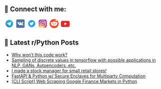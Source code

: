 ## 🔎 Connect with me:
[<img src="https://github.com/bullbesh/bullbesh/blob/main/images/Telegram.png" width="32" height="32" />](https://t.me/bullbesh)
[<img src="https://github.com/bullbesh/bullbesh/blob/main/images/VK.png" width="32" height="32" />](https://vk.com/bullbesh)
[<img src="https://github.com/bullbesh/bullbesh/blob/main/images/Twitter.png" width="32" height="32" />](https://twitter.com/bullbesh1)
[<img src="https://github.com/bullbesh/bullbesh/blob/main/images/Instagram.png" width="32" height="32" />](https://www.instagram.com/bullbesh)
[<img src="https://github.com/bullbesh/bullbesh/blob/main/images/Reddit.png" width="32" height="32" />](https://www.reddit.com/user/bullbesh)
[<img src="https://github.com/bullbesh/bullbesh/blob/main/images/YouTube.png" width="32" height="32" />](https://www.youtube.com/channel/UCtfjRs6uzgq5mfm8S06WTcg)

## 📕 Latest r/Python Posts
<!-- BLOG-POST-LIST:START -->
- [Why won&#39;t this code work?](https://www.reddit.com/r/Python/comments/weaaml/why_wont_this_code_work/)
- [Sampling of discrete values in tensorflow with possible applications in NLP, GANs, Autoencoders, etc.](https://www.reddit.com/r/Python/comments/wea806/sampling_of_discrete_values_in_tensorflow_with/)
- [I made a stock manager for small retail stores!](https://www.reddit.com/r/Python/comments/we9xlu/i_made_a_stock_manager_for_small_retail_stores/)
- [FastAPI &amp; Python w/ Secure Enclaves for Multiparty Computation](https://www.reddit.com/r/Python/comments/we7pao/fastapi_python_w_secure_enclaves_for_multiparty/)
- [[CLI Script] Web Scraping Google Finance Markets in Python](https://www.reddit.com/r/Python/comments/we7ecm/cli_script_web_scraping_google_finance_markets_in/)
<!-- BLOG-POST-LIST:END -->
